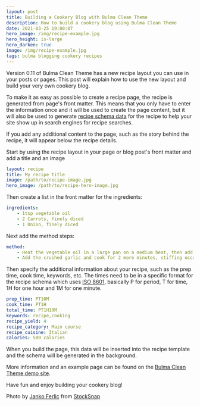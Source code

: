 ```yaml
---
layout: post
title: Building a Cookery Blog with Bulma Clean Theme
description: How to build a cookery blog using Bulma Clean Theme
date: 2021-03-25 19:00:07
hero_image: /img/recipe-example.jpg
hero_height: is-large
hero_darken: true
image: /img/recipe-example.jpg
tags: bulma blogging cookery recipes
---
```


Version 0.11 of Bulma Clean Theme has a new recipe layout you can use in your posts or pages. This post will explain how to use the new layout and build your very own cookery blog.

To make it as easy as possible to create a recipe page, the recipe is generated from page's front matter. This means that you only have to enter the information once and it will be used to create the page content, but it will also be used to generate [recipe schema data](https://developers.google.com/search/docs/data-types/recipe) for the recipe to help your site show up in search engines for recipe searches. 

If you add any additional content to the page, such as the story behind the recipe, it will appear below the recipe details. 

Start by using the recipe layout in your page or blog post's front matter and add a title and an image

```yaml
layout: recipe
title: My recipe title
image: /path/to/recipe-image.jpg
hero_image: /path/to/recipe-hero-image.jpg
```

Then create a list in the front matter for the ingredients:

```yaml
ingredients:
    - 1tsp vegetable oil
    - 2 Carrots, finely diced
    - 1 Onion, finely diced
```
Next add the method steps:

```yaml
method:
    - Heat the vegetable oil in a large pan on a medium heat, then add the carrots, onion and celery and cook for five to ten minutes to soften, stirring occasionally
    - Add the crushed garlic and cook for 2 more minutes, stiffing occasionally
```

Then specify the additional information about your recipe, such as the prep time, cook time, keywords, etc. The times need to be in a specific format for the recipe schema which uses [ISO 8601](https://en.wikipedia.org/wiki/ISO_8601), basically P for period, T for time, 1H for one hour and 1M for one minute. 

```yaml
prep_time: PT10M
cook_time: PT1H
total_time: PT1H10M
keywords: recipe,cooking
recipe_yield: 4
recipe_category: Main course
recipe_cuisine: Italian
calories: 500 calories
```

When you build the page, this data will be inserted into the recipe template and the schema will be generated in the background. 

More information and an example page can be found on the [Bulma Clean Theme demo site](https://www.csrhymes.com/bulma-clean-theme/example-recipe/).

Have fun and enjoy building your cookery blog!

Photo by <a href="https://stocksnap.io/author/36317">Janko Ferlic</a> from <a href="https://stocksnap.io">StockSnap</a>